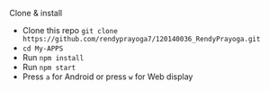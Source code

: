 Clone & install

* Clone this repo `git clone https://github.com/rendyprayoga7/120140036_RendyPrayoga.git`
* `cd My-APPS`
* Run `npm install`
* Run `npm start`
* Press `a` for Android or press `w` for Web display
